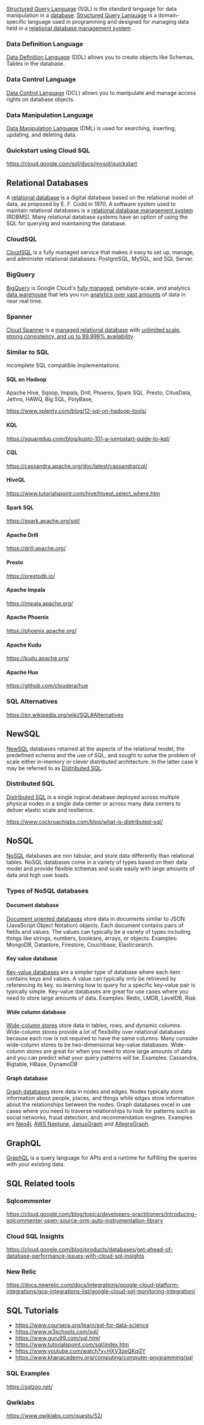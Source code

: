 [Structured Query Language](   https://wikipedia.org/wiki/SQL ) (SQL) is the standard language for data manipulation in a [database](Databases). [Structured Query Language](https://en.wikipedia.org/wiki/SQL) is a domain-specific language used in programming and designed for managing data held in a [relational database management system](https://en.wikipedia.org/wiki/Relational_database#RDBMS) .


### Data Definition Language

[Data Definition Language](https://en.wikipedia.org/wiki/Data_definition_language) (DDL) allows you to create objects like Schemas, Tables in the database.

### Data Control Language

[Data Control Language](https://en.wikipedia.org/wiki/Data_control_language) (DCL) allows you to manipulate and manage access rights on database objects.

### Data Manipulation Language

[Data Manipulation Language](https://en.wikipedia.org/wiki/Data_manipulation_language) (DML) is used for searching, inserting, updating, and deleting data.

### Quickstart using Cloud SQL

https://cloud.google.com/sql/docs/mysql/quickstart

## Relational Databases

A [relational database](https://en.wikipedia.org/wiki/Relational_database
) is a digital database based on the relational model of data, as proposed by E. F. Codd in 1970. A software system used to maintain relational databases is a [relational database management system](https://en.wikipedia.org/wiki/Relational_database#RDBMS) (RDBMS). Many relational database systems have an option of using the SQL  for querying and maintaining the database.



### CloudSQL

[CloudSQL](CloudSQL)  is a fully managed service that makes it easy to set up, manage, and administer relational databases: PostgreSQL, MySQL, and SQL Server.

### BigQuery

[BigQuery](BigQuery)  is Google Cloud's [fully managed](https://www.youtube.com/watch?v=kKBnFsNWwYM), petabyte-scale, and  analytics [data warehouse](https://cloud.google.com/solutions/bigquery-data-warehouse)  that lets you run [analytics over vast amounts](https://cloud.google.com/blog/topics/developers-practitioners/bigquery-explained-blog-series)  of data in near real time. 

### Spanner

[Cloud Spanner](Spanner) is a  [managed relational database](https://www.youtube.com/watch?v=IFbydfGV2lQ) with [unlimited scale, strong consistency, and up to 99.999% availability](https://www.youtube.com/watch?v=5bjYk6Hhd10). 

### Similar to SQL

Incomplete SQL compatible implementations.

#### SQL on Hadoop

Apache Hive, Sqoop, Impala, Drill, Phoenix, Spark SQL. Presto, CitusData, Jethro, HAWQ, Big SQL, PolyBase, 

https://www.xplenty.com/blog/12-sql-on-hadoop-tools/


#### KQL

https://squaredup.com/blog/kusto-101-a-jumpstart-guide-to-kql/


#### CQL

https://cassandra.apache.org/doc/latest/cassandra/cql/

#### HiveQL

https://www.tutorialspoint.com/hive/hiveql_select_where.htm


#### Spark SQL

https://spark.apache.org/sql/

#### Apache Drill

https://drill.apache.org/

#### Presto

https://prestodb.io/

#### Apache Impala

https://impala.apache.org/

#### Apache Phoenix

https://phoenix.apache.org/

#### Apache Kudu

https://kudu.apache.org/

#### Apache Hue

https://github.com/cloudera/hue

### SQL Alternatives

https://en.wikipedia.org/wiki/SQL#Alternatives

## NewSQL

[NewSQL](https://en.wikipedia.org/wiki/NewSQL) databases retained all the aspects of the relational model, the predefined schema and the use of SQL, and sought to solve the problem of scale either in-memory or  clever distributed architecture.  In the latter case it may be referred to as [Distributed SQL](https://www.cockroachlabs.com/blog/what-is-distributed-sql/
).



### Distributed SQL

[Distributed SQL](https://en.wikipedia.org/wiki/Distributed_SQL) is a single logical database deployed across multiple physical nodes in a single data center or across many data centers to deliver elastic scale and resilience.

https://www.cockroachlabs.com/blog/what-is-distributed-sql/


## NoSQL

[NoSQL](https://en.wikipedia.org/wiki/NoSQL) databases  are non tabular, and store data differently than relational tables. NoSQL databases come in a variety of types based on their data model and provide flexible schemas and scale easily with large amounts of data and high user loads.

### Types of NoSQL databases

#### Document database

[Document oriented databases](https://en.wikipedia.org/wiki/Document-oriented_database) store data in documents similar to JSON (JavaScript Object Notation) objects. Each document contains pairs of fields and values. The values can typically be a variety of types including things like strings, numbers, booleans, arrays, or objects. Examples: MongoDB, Datastore, Firestore, Couchbase, Elasticsearch.

#### Key value database

[Key-value databases](https://en.wikipedia.org/wiki/Key%E2%80%93value_database) are a simpler type of database where each item contains keys and values. A value can typically only be retrieved by referencing its key, so learning how to query for a specific key-value pair is typically simple. Key-value databases are great for use cases where you need to store large amounts of data. Examples: Redis, LMDB, LevelDB, Riak

#### Wide column database

[Wide-column stores](https://en.wikipedia.org/wiki/Wide-column_store) store data in tables, rows, and dynamic columns. Wide-column stores provide a lot of flexibility over relational databases because each row is not required to have the same columns. Many consider wide-column stores to be two-dimensional key-value databases. Wide-column stores are great for when you need to store large amounts of data and you can predict what your query patterns will be. Examples: Cassandra, Bigtable, HBase, DynamoDB

#### Graph database


[Graph databases](https://en.wikipedia.org/wiki/Graph_database) store data in nodes and edges. Nodes typically store information about people, places, and things while edges store information about the relationships between the nodes. Graph databases excel in use cases where you need to traverse relationships to look for patterns such as social networks, fraud detection, and recommendation engines. Examples are [Neo4j](https://en.wikipedia.org/wiki/Neo4j), [AWS Neptune](https://en.wikipedia.org/wiki/Amazon_Neptune), [JanusGraph](https://en.wikipedia.org/wiki/JanusGraph) and [AllegroGraph](https://en.wikipedia.org/wiki/AllegroGraph).

## GraphQL

[GraphQL](  GraphQL ) is a query language for APIs and a runtime for fulfilling the queries with your existing data. 

## SQL Related tools

### Sqlcommenter

https://cloud.google.com/blog/topics/developers-practitioners/introducing-sqlcommenter-open-source-orm-auto-instrumentation-library


### Cloud SQL Insights

https://cloud.google.com/blog/products/databases/get-ahead-of-database-performance-issues-with-cloud-sql-insights

### New Relic

https://docs.newrelic.com/docs/integrations/google-cloud-platform-integrations/gcp-integrations-list/google-cloud-sql-monitoring-integration/

## SQL Tutorials


- https://www.coursera.org/learn/sql-for-data-science
- https://www.w3schools.com/sql/
- https://www.guru99.com/sql.html
- https://www.tutorialspoint.com/sql/index.htm
- https://www.youtube.com/watch?v=HXV3zeQKqGY
- https://www.khanacademy.org/computing/computer-programming/sql

### SQL Examples

https://sqlzoo.net/

### Qwiklabs

https://www.qwiklabs.com/quests/52/

